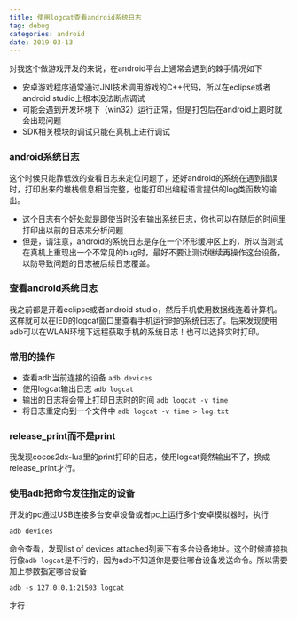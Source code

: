 ```yaml
---
title: 使用logcat查看android系统日志
tag: debug
categories: android
date: 2019-03-13
---
```


对我这个做游戏开发的来说，在android平台上通常会遇到的棘手情况如下
* 安卓游戏程序通常通过JNI技术调用游戏的C++代码，所以在eclipse或者android studio上根本没法断点调试
* 可能会遇到开发环境下（win32）运行正常，但是打包后在android上跑时就会出现问题
* SDK相关模块的调试只能在真机上进行调试

### android系统日志
这个时候只能靠低效的查看日志来定位问题了，还好android的系统在遇到错误时，打印出来的堆栈信息相当完整，也能打印出编程语言提供的log类函数的输出。

* 这个日志有个好处就是即使当时没有输出系统日志，你也可以在随后的时间里打印出以前的日志来分析问题
* 但是，请注意，android的系统日志是存在一个环形缓冲区上的，所以当测试在真机上重现出一个不常见的bug时，最好不要让测试继续再操作这台设备，以防导致问题的日志被后续日志覆盖。

### 查看android系统日志
我之前都是开着eclipse或者android studio，然后手机使用数据线连着计算机。这样就可以在IED的logcat窗口里查看手机运行时的系统日志了。后来发现使用adb可以在WLAN环境下远程获取手机的系统日志！也可以选择实时打印。

### 常用的操作
* 查看adb当前连接的设备
`adb devices`
* 使用logcat输出日志
`adb logcat`
* 输出的日志将会带上打印日志时的时间
`adb logcat -v time`
* 将日志重定向到一个文件中
`adb logcat -v time > log.txt`

### release_print而不是print
我发现cocos2dx-lua里的print打印的日志，使用logcat竟然输出不了，换成release_print才行。

### 使用adb把命令发往指定的设备
开发的pc通过USB连接多台安卓设备或者pc上运行多个安卓模拟器时，执行

`adb devices`

命令查看，发现list of devices attached列表下有多台设备地址。这个时候直接执行像`adb logcat`是不行的，因为adb不知道你是要往哪台设备发送命令。所以需要加上参数指定哪台设备

`adb -s 127.0.0.1:21503 logcat`

才行
